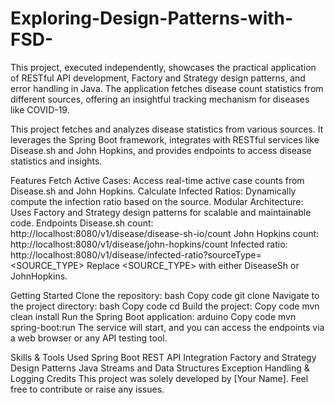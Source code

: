 # Exploring-Design-Patterns-with-FSD-
This project, executed independently, showcases the practical application of RESTful API development, Factory and Strategy design patterns, and error handling in Java. The application fetches disease count statistics from different sources, offering an insightful tracking mechanism for diseases like COVID-19.

This project fetches and analyzes disease statistics from various sources. It leverages the Spring Boot framework, integrates with RESTful services like Disease.sh and John Hopkins, and provides endpoints to access disease statistics and insights.

Features
Fetch Active Cases: Access real-time active case counts from Disease.sh and John Hopkins.
Calculate Infected Ratios: Dynamically compute the infection ratio based on the source.
Modular Architecture: Uses Factory and Strategy design patterns for scalable and maintainable code.
Endpoints
Disease.sh count: http://localhost:8080/v1/disease/disease-sh-io/count
John Hopkins count: http://localhost:8080/v1/disease/john-hopkins/count
Infected ratio: http://localhost:8080/v1/disease/infected-ratio?sourceType=<SOURCE_TYPE>
Replace <SOURCE_TYPE> with either DiseaseSh or JohnHopkins.

Getting Started
Clone the repository:
bash
Copy code
git clone <repository-url>
Navigate to the project directory:
bash
Copy code
cd <project-directory>
Build the project:
Copy code
mvn clean install
Run the Spring Boot application:
arduino
Copy code
mvn spring-boot:run
The service will start, and you can access the endpoints via a web browser or any API testing tool.

Skills & Tools Used
Spring Boot
REST API Integration
Factory and Strategy Design Patterns
Java Streams and Data Structures
Exception Handling & Logging
Credits
This project was solely developed by [Your Name]. Feel free to contribute or raise any issues.
